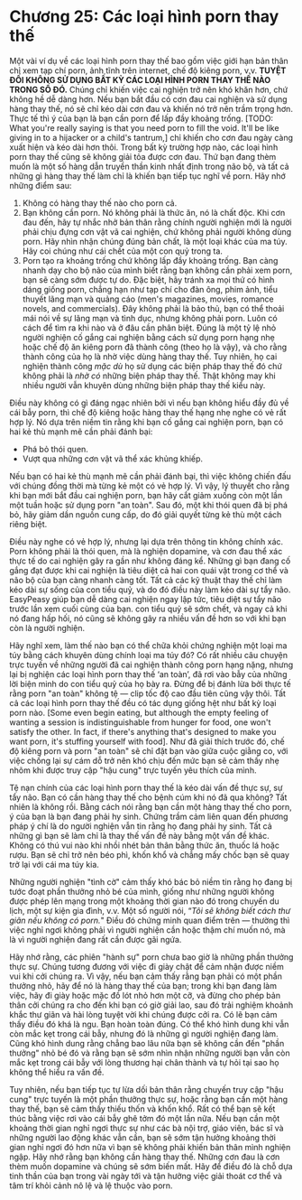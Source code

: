 # Chương 25: Các loại hình porn thay thế

Một vài ví dụ về các loại hình porn thay thế bao gồm việc giới hạn bản thân chỉ xem tạp chí porn, ảnh tĩnh trên internet, chế độ kiêng porn, v.v. **TUYỆT ĐỐI KHÔNG SỬ DỤNG BẤT KỲ CÁC LOẠI HÌNH PORN THAY THẾ NÀO TRONG SỐ ĐÓ.** Chúng chỉ khiến việc cai nghiện trở nên khó khăn hơn, chứ không hề dễ dàng hơn. Nếu bạn bắt đầu có cơn đau cai nghiện và sử dụng hàng thay thế, nó sẽ chỉ kéo dài cơn đau và khiến nó trở nên trầm trọng hơn. Thực tế thì ý của bạn là bạn cần porn để lấp đầy khoảng trống. [TODO: What you're really saying is that you need porn to fill the void. It'll be like giving in to a hijacker or a child's tantrum,] chỉ khiến cho cơn đau ngày càng xuất hiện và kéo dài hơn thôi. Trong bất kỳ trường hợp nào, các loại hình porn thay thế cũng sẽ không giải tỏa được cơn đau. Thứ bạn đang thèm muốn là một số hàng dẫn truyền thần kinh nhất định trong não bộ, và tất cả những gì hàng thay thế làm chỉ là khiến bạn tiếp tục nghĩ về porn. Hãy nhớ những điểm sau:

1. Không có hàng thay thế nào cho porn cả.
2. Bạn không cần porn. Nó không phải là thức ăn, nó là chất độc. Khi cơn đau đến, hãy tự nhắc nhở bản thân rằng chính người nghiện mới là người phải chịu đựng cơn vật vã cai nghiện, chứ không phải người không dùng porn. Hãy nhìn nhận chúng đúng bản chất, là một loại khác của ma túy. Hãy coi chúng như cái chết của một con quỷ trong ta.
3. Porn tạo ra khoảng trống chứ không lấp đầy khoảng trống. Bạn càng nhanh dạy cho bộ não của mình biết rằng bạn không cần phải xem porn, bạn sẽ càng sớm được tự do. Đặc biệt, hãy tránh xa mọi thứ có hình dáng giống porn, chẳng hạn như tạp chí cho đàn ông, phim ảnh, tiểu thuyết lãng mạn và quảng cáo (men's magazines, movies, romance novels, and commercials). Đây không phải là bảo thủ, bạn có thể thoải mái nói về sự lãng mạn và tình dục, nhưng không phải porn. Luôn có cách để tìm ra khi nào và ở đâu cần phân biệt. Đúng là một tỷ lệ nhỏ người nghiện cố gắng cai nghiện bằng cách sử dụng porn hạng nhẹ hoặc chế độ ăn kiêng porn đã thành công (theo họ là vậy), và cho rằng thành công của họ là nhờ việc dùng hàng thay thế. Tuy nhiên, họ cai nghiện thành công *mặc dù* họ sử dụng các biện pháp thay thế đó chứ không phải là *nhờ có* những biện pháp thay thế. Thật không may khi nhiều người vẫn khuyên dùng những biện pháp thay thế kiểu này.

Điều này không có gì đáng ngạc nhiên bởi vì nếu bạn không hiểu đầy đủ về cái bẫy porn, thì chế độ kiêng hoặc hàng thay thế hạng nhẹ nghe có vẻ rất hợp lý. Nó dựa trên niềm tin rằng khi bạn cố gắng cai nghiện porn, bạn có hai kẻ thù mạnh mẽ cần phải đánh bại:

- Phá bỏ thói quen.
- Vượt qua những cơn vật vã thể xác khủng khiếp.

Nếu bạn có hai kẻ thù mạnh mẽ cần phải đánh bại, thì việc không chiến đấu với chúng đồng thời mà từng kẻ một có vẻ hợp lý. Vì vậy, lý thuyết cho rằng khi bạn mới bắt đầu cai nghiện porn, bạn hãy cắt giảm xuống còn một lần một tuần hoặc sử dụng porn "an toàn". Sau đó, một khi thói quen đã bị phá bỏ, hãy giảm dần nguồn cung cấp, do đó giải quyết từng kẻ thù một cách riêng biệt.

Điều này nghe có vẻ hợp lý, nhưng lại dựa trên thông tin không chính xác. Porn không phải là thói quen, mà là nghiện dopamine, và cơn đau thể xác thực tế do cai nghiện gây ra gần như không đáng kể. Những gì bạn đang cố gắng đạt được khi cai nghiện là tiêu diệt cả hai con quái vật trong cơ thể và não bộ của bạn càng nhanh càng tốt. Tất cả các kỹ thuật thay thế chỉ làm kéo dài sự sống của con tiểu quỷ, và do đó điều này làm kéo dài sự tẩy não. EasyPeasy giúp bạn dễ dàng cai nghiện ngay lập tức, tiêu diệt sự tẩy não trước lần xem cuối cùng của bạn. con tiểu quỷ sẽ sớm chết, và ngay cả khi nó đang hấp hối, nó cũng sẽ không gây ra nhiều vấn đề hơn so với khi bạn còn là người nghiện.

Hãy nghĩ xem, làm thế nào bạn có thể chữa khỏi chứng nghiện một loại ma túy bằng cách khuyên dùng chính loại ma túy đó? Có rất nhiều câu chuyện trực tuyến về những người đã cai nghiện thành công porn hạng nặng, nhưng lại bị nghiện các loại hình porn thay thế ‘an toàn’, đã rơi vào bẫy của những lời biện minh do con tiểu quỷ của họ bày ra. Đừng để bị đánh lừa bởi thực tế rằng porn "an toàn" không tệ — clip tốc độ cao đầu tiên cũng vậy thôi. Tất cả các loại hình porn thay thế đều có tác dụng giống hệt như bất kỳ loại porn nào. [Some even begin eating, but although the empty feeling of wanting a session is indistinguishable from hunger for food, one won't satisfy the other. In fact, if there's anything that's designed to make you want porn, it's stuffing yourself with food]. Như đã giải thích trước đó, chế độ kiêng porn và porn "an toàn" sẽ chỉ đặt bạn vào giữa cuộc giằng co, với việc chống lại sự cám dỗ trở nên khó chịu đến mức bạn sẽ cảm thấy nhẹ nhõm khi được truy cập "hậu cung" trực tuyến yêu thích của mình.

Tệ nạn chính của các loại hình porn thay thế là kéo dài vấn đề thực sự, sự tẩy não. Bạn có cần hàng thay thế cho bệnh cúm khi nó đã qua không? Tất nhiên là không rồi. Bằng cách nói rằng bạn cần một hàng thay thế cho porn, ý của bạn là bạn đang phải hy sinh. Chứng trầm cảm liên quan đến phương pháp ý chí là do người nghiện vẫn tin rằng họ đang phải hy sinh. Tất cả những gì bạn sẽ làm chỉ là thay thế vấn đề này bằng một vấn đề khác. Không có thú vui nào khi nhồi nhét bản thân bằng thức ăn, thuốc lá hoặc rượu. Bạn sẽ chỉ trở nên béo phì, khốn khổ và chẳng mấy chốc bạn sẽ quay trở lại với cái ma túy kia.

Những người nghiện "tình cờ" cảm thấy khó bác bỏ niềm tin rằng họ đang bị tước đoạt phần thưởng nhỏ bé của mình, giống như những người không được phép lên mạng trong một khoảng thời gian nào đó trong chuyến du lịch, một sự kiện gia đình, v.v. Một số người nói, “*Tôi sẽ không biết cách thư giãn nếu không có porn.*" Điều đó chứng minh quan điểm trên — thường thì việc nghỉ ngơi không phải vì người nghiện cần hoặc thậm chí muốn nó, mà là vì người nghiện đang rất cần được gãi ngứa.

Hãy nhớ rằng, các phiên "hành sự" porn chưa bao giờ là những phần thưởng thực sự. Chúng tương đương với việc đi giày chật để cảm nhận được niềm vui khi cởi chúng ra. Vì vậy, nếu bạn cảm thấy rằng bạn phải có một phần thưởng nhỏ, hãy để nó là hàng thay thế của bạn; trong khi bạn đang làm việc, hãy đi giày hoặc mặc đồ lót nhỏ hơn một cỡ, và đừng cho phép bản thân cởi chúng ra cho đến khi bạn có giờ giải lao, sau đó trải nghiệm khoảnh khắc thư giãn và hài lòng tuyệt vời khi chúng được cởi ra. Có lẽ bạn cảm thấy điều đó khá là ngu. Bạn hoàn toàn đúng. Có thể khó hình dung khi vẫn còn mắc kẹt trong cái bẫy, nhưng đó là những gì người nghiện đang làm. Cũng khó hình dung rằng chẳng bao lâu nữa bạn sẽ không cần đến "phần thưởng" nhỏ bé đó và rằng bạn sẽ sớm nhìn nhận những người bạn vẫn còn mắc kẹt trong cái bẫy với lòng thương hại chân thành và tự hỏi tại sao họ không thể hiểu ra vấn đề.

Tuy nhiên, nếu bạn tiếp tục tự lừa dối bản thân rằng chuyến truy cập "hậu cung" trực tuyến là một phần thưởng thực sự, hoặc rằng bạn cần một hàng thay thế, bạn sẽ cảm thấy thiếu thốn và khốn khổ. Rất có thể bạn sẽ kết thúc bằng việc rơi vào cái bẫy ghê tởm đó một lần nữa. Nếu bạn cần một khoảng thời gian nghỉ ngơi thực sự như các bà nội trợ, giáo viên, bác sĩ và những người lao động khác vẫn cần, bạn sẽ sớm tận hưởng khoảng thời gian nghỉ ngơi đó hơn nữa vì bạn sẽ không phải khiến bản thân mình nghiện ngập. Hãy nhớ rằng bạn không cần hàng thay thế. Những cơn đau là cơn thèm muốn dopamine và chúng sẽ sớm biến mất. Hãy để điều đó là chỗ dựa tinh thần của bạn trong vài ngày tới và tận hưởng việc giải thoát cơ thể và tâm trí khỏi cảnh nô lệ và lệ thuộc vào porn.